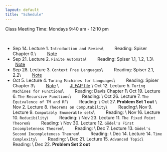 ```yaml
---
layout: default
title: "Schedule"
---
```


Class Meeting Time: Mondays 9:40 am - 12:10 pm

<br>

* Sep 14. Lecture 1. `Introduction and Review`\\
&nbsp; &nbsp; &nbsp; &nbsp; Reading: Spiser Chapter 0.\\
&nbsp; &nbsp; &nbsp; &nbsp; [Note](/assets/Review.pdf)
* Sep 21. Lecture 2. `Finite Automata`\\
&nbsp; &nbsp; &nbsp; &nbsp; Reading: Spiser 1.1, 1.2, 1.3\\
&nbsp; &nbsp; &nbsp; &nbsp; [Note](/assets/FA.pdf)
* Sep 28. Lecture 3. `Context Free Languages`\\
&nbsp; &nbsp; &nbsp; &nbsp; Reading: Spiser 2.1, 2.2\\
&nbsp; &nbsp; &nbsp; &nbsp; [Note](/assets/CFG.pdf)
* Oct 5. Lecture 4. `Turing Machines for Languages`\\
&nbsp; &nbsp; &nbsp; &nbsp; Reading: Spiser Chapter 3\\
&nbsp; &nbsp; &nbsp; &nbsp; [Note](/assets/TM_L.pdf) \\
&nbsp; &nbsp; &nbsp; &nbsp; [JLFAP file](/assets/012.jff) \\
Oct 12. Lecture 5. `Turing Machines for Functions`\\
&nbsp; &nbsp; &nbsp; &nbsp; Reading: Davis Chapter 1\\
Oct 19. Lecture 6. `The Recursive Functions`\\
&nbsp; &nbsp; &nbsp; &nbsp; Reading: \\
Oct 26. Lecture 7. `The Equivalence of TM and RF`\\
&nbsp; &nbsp; &nbsp; &nbsp; Reading: \\
Oct 27. **Problem Set 1 out** \\
Nov 2. Lecture 8. `Theorems on Computability`\\
&nbsp; &nbsp; &nbsp; &nbsp; Reading:\\
Nov 9. Lecture 9. `Computably Enumerable sets`\\
&nbsp; &nbsp; &nbsp; &nbsp; Reading: \\
Nov 16. Lecture 10. `Reducibility`\\
&nbsp; &nbsp; &nbsp; &nbsp; Reading:  \\
Nov 23. Lecture 11. `The Fixed Point Theorem`\\
&nbsp; &nbsp; &nbsp; &nbsp; Reading: \\
Nov 30. Lecture 12. `Gödel's First Incompleteness Theorem`\\
&nbsp; &nbsp; &nbsp; &nbsp; Reading: \\
Dec 7. Lecture 13. `Gödel's Second Incompleteness Theorem`\\
&nbsp; &nbsp; &nbsp; &nbsp; Reading: \\
Dec 14. Lecture 14. `Time Complexity`\\
&nbsp; &nbsp; &nbsp; &nbsp; Reading: \\
Dec 21. Lecture 15. `Advanced Topic`\\
&nbsp; &nbsp; &nbsp; &nbsp; Reading: \\
Dec 22. **Problem Set 2 out**